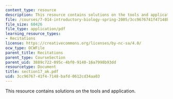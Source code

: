 ```yaml
---
content_type: resource
description: This resource contains solutions on the tools and application.
file: /courses/7-014-introductory-biology-spring-2005/3cc9676741f47148bafd0612cd34aa03_section17_ak.pdf
file_size: 60426
file_type: application/pdf
learning_resource_types:
- Recitations
license: https://creativecommons.org/licenses/by-nc-sa/4.0/
ocw_type: OCWFile
parent_title: Recitations
parent_type: CourseSection
parent_uid: 3889c722-095c-4bf0-9140-16a7998b93dd
resourcetype: Document
title: section17_ak.pdf
uid: 3cc96767-41f4-7148-bafd-0612cd34aa03
---
```

This resource contains solutions on the tools and application.
